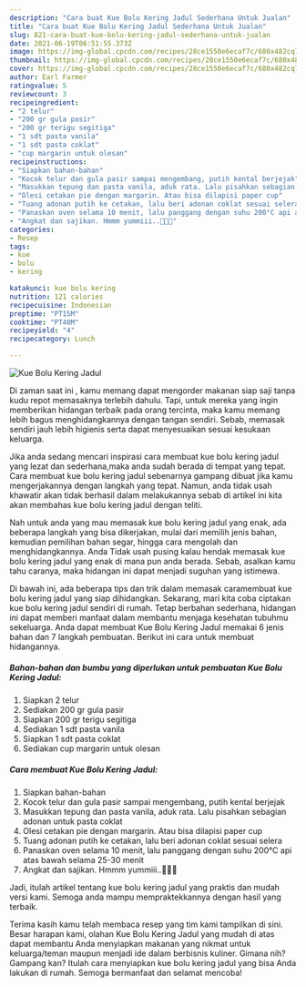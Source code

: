```yaml
---
description: "Cara buat Kue Bolu Kering Jadul Sederhana Untuk Jualan"
title: "Cara buat Kue Bolu Kering Jadul Sederhana Untuk Jualan"
slug: 821-cara-buat-kue-bolu-kering-jadul-sederhana-untuk-jualan
date: 2021-06-19T06:51:55.373Z
image: https://img-global.cpcdn.com/recipes/28ce1550e6ecaf7c/680x482cq70/kue-bolu-kering-jadul-foto-resep-utama.jpg
thumbnail: https://img-global.cpcdn.com/recipes/28ce1550e6ecaf7c/680x482cq70/kue-bolu-kering-jadul-foto-resep-utama.jpg
cover: https://img-global.cpcdn.com/recipes/28ce1550e6ecaf7c/680x482cq70/kue-bolu-kering-jadul-foto-resep-utama.jpg
author: Earl Farmer
ratingvalue: 5
reviewcount: 3
recipeingredient:
- "2 telur"
- "200 gr gula pasir"
- "200 gr terigu segitiga"
- "1 sdt pasta vanila"
- "1 sdt pasta coklat"
- "cup margarin untuk olesan"
recipeinstructions:
- "Siapkan bahan-bahan"
- "Kocok telur dan gula pasir sampai mengembang, putih kental berjejak"
- "Masukkan tepung dan pasta vanila, aduk rata. Lalu pisahkan sebagian adonan untuk pasta coklat"
- "Olesi cetakan pie dengan margarin. Atau bisa dilapisi paper cup"
- "Tuang adonan putih ke cetakan, lalu beri adonan coklat sesuai selera"
- "Panaskan oven selama 10 menit, lalu panggang dengan suhu 200°C api atas bawah selama 25-30 menit"
- "Angkat dan sajikan. Hmmm yummiii..🤤🤤🤤"
categories:
- Resep
tags:
- kue
- bolu
- kering

katakunci: kue bolu kering 
nutrition: 121 calories
recipecuisine: Indonesian
preptime: "PT15M"
cooktime: "PT40M"
recipeyield: "4"
recipecategory: Lunch

---
```



![Kue Bolu Kering Jadul](https://img-global.cpcdn.com/recipes/28ce1550e6ecaf7c/680x482cq70/kue-bolu-kering-jadul-foto-resep-utama.jpg)

Di zaman  saat ini , kamu memang dapat mengorder makanan siap saji tanpa kudu repot memasaknya terlebih dahulu. Tapi, untuk mereka yang ingin memberikan hidangan terbaik pada orang tercinta, maka kamu memang lebih bagus menghidangkannya dengan tangan sendiri. Sebab, memasak sendiri jauh lebih higienis serta dapat menyesuaikan sesuai kesukaan keluarga.

Jika anda sedang mencari inspirasi cara membuat kue bolu kering jadul yang lezat dan sederhana,maka anda sudah berada di tempat yang tepat. Cara membuat kue bolu kering jadul  sebenarnya gampang dibuat jika kamu mengerjakannya dengan langkah yang tepat. Namun, anda tidak usah khawatir akan tidak berhasil dalam melakukannya 
sebab di artikel ini kita akan membahas kue bolu kering jadul dengan teliti.  



Nah untuk anda yang mau memasak kue bolu kering jadul yang enak, ada beberapa langkah yang bisa dikerjakan, mulai dari memilih jenis bahan, kemudian pemilihan bahan segar, hingga cara mengolah dan menghidangkannya. Anda Tidak usah pusing kalau hendak memasak kue bolu kering jadul yang enak di mana pun anda berada. Sebab, asalkan kamu  tahu caranya, maka hidangan ini dapat menjadi suguhan yang istimewa.

Di bawah ini, ada beberapa tips dan trik dalam memasak caramembuat kue bolu kering jadul yang siap dihidangkan. Sekarang, mari kita coba ciptakan kue bolu kering jadul sendiri di rumah. Tetap berbahan sederhana, hidangan ini dapat memberi manfaat dalam membantu menjaga kesehatan tubuhmu sekeluarga. Anda dapat membuat Kue Bolu Kering Jadul memakai 6 jenis bahan dan 7 langkah pembuatan. Berikut ini cara untuk membuat hidangannya.

<!--inarticleads1-->

##### Bahan-bahan dan bumbu yang diperlukan untuk pembuatan Kue Bolu Kering Jadul:

1. Siapkan 2 telur
1. Sediakan 200 gr gula pasir
1. Siapkan 200 gr terigu segitiga
1. Sediakan 1 sdt pasta vanila
1. Siapkan 1 sdt pasta coklat
1. Sediakan cup margarin untuk olesan




<!--inarticleads2-->

##### Cara membuat Kue Bolu Kering Jadul:

1. Siapkan bahan-bahan
1. Kocok telur dan gula pasir sampai mengembang, putih kental berjejak
1. Masukkan tepung dan pasta vanila, aduk rata. Lalu pisahkan sebagian adonan untuk pasta coklat
1. Olesi cetakan pie dengan margarin. Atau bisa dilapisi paper cup
1. Tuang adonan putih ke cetakan, lalu beri adonan coklat sesuai selera
1. Panaskan oven selama 10 menit, lalu panggang dengan suhu 200°C api atas bawah selama 25-30 menit
1. Angkat dan sajikan. Hmmm yummiii..🤤🤤🤤




Jadi, itulah artikel tentang  kue bolu kering jadul  yang praktis dan mudah versi kami. Semoga anda mampu mempraktekkannya dengan hasil yang terbaik. 

Terima kasih kamu telah membaca resep yang tim kami tampilkan di sini. Besar harapan kami, olahan  Kue Bolu Kering Jadul yang mudah di atas dapat membantu Anda menyiapkan makanan yang nikmat untuk keluarga/teman maupun menjadi ide dalam berbisnis kuliner. Gimana nih? Gampang kan? Itulah cara menyiapkan kue bolu kering jadul yang bisa Anda lakukan di rumah. Semoga bermanfaat dan selamat mencoba!

